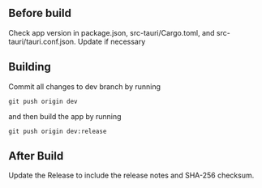 ## Before build
Check app version in package.json, src-tauri/Cargo.toml, and src-tauri/tauri.conf.json. Update if necessary

## Building
Commit all changes to dev branch by running
```
git push origin dev
```
and then build the app by running
```
git push origin dev:release
```

## After Build
Update the Release to include the release notes and SHA-256 checksum.
